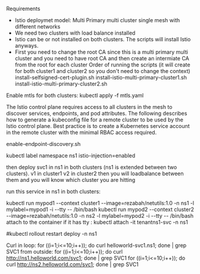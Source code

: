 Requirements
- Istio deploymet model: Multi Primary multi cluster single mesh with different networks
- We need two clusters with load balance installed
- Istio can be or not installed on both clusters. The scripts will install Istio anyways.
- First you need to change the root CA since this is a multi primary multi cluster and you need to have root CA and then create an intermiate CA from the root for each cluster
Order of running the scripts (it will create for both cluster1 and cluster2 so you don't need to change the context)
install-selfsigned-cert-plugin.sh
install-istio-multi-primary-cluster1.sh
install-istio-multi-primary-cluster2.sh

Enable mtls for both clusters:
kubectl apply -f mtls.yaml

The Istio control plane requires access to all clusters in the mesh to discover services, endpoints, and pod attributes. The following describes how to generate a kubeconfig file for a remote cluster to be used by the Istio control plane. Best practice is to create a Kubernetes service account in the remote cluster with the minimal RBAC access required.

enable-endpoint-discovery.sh

kubectl label namespace ns1 istio-injection=enabled

then deploy svc1 in ns1 in both clusters (ns1 is extended between two clusters). 
v1 in cluster1
v2 in cluster2
then you will loadbalance between them and you will know which cluster you are hitting

run this service in ns1 in both clusters:

kubectl run mypod1 --context cluster1 --image=rezabah/netutils:1.0 -n ns1 -l mylabel=mypod1 -i --tty -- /bin/bash
kubectl run mypod2 --context cluster2 --image=rezabah/netutils:1.0 -n ns2 -l mylabel=mypod2 -i --tty -- /bin/bash
attach to the container if it has tty :
kubectl attach -it tenantns1-svc -n ns1

#kubectl rollout restart deploy -n ns1

Curl in loop:
for ((i=1;i<=10;i++)); do curl helloworld-svc1.ns1; done | grep SVC1
from outside:
for ((i=1;i<=10;i++)); do curl http://ns1.helloworld.com/svc1; done | grep SVC1
for ((i=1;i<=10;i++)); do curl http://ns2.helloworld.com/svc1; done | grep SVC1





